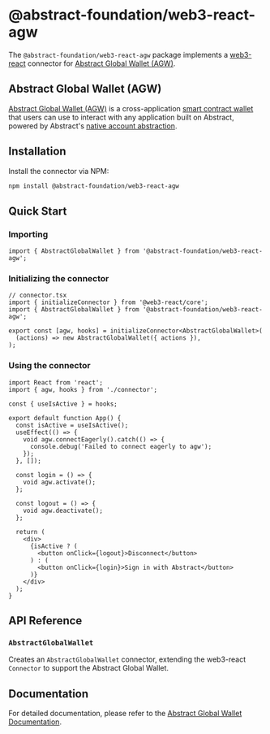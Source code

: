 # @abstract-foundation/web3-react-agw

The `@abstract-foundation/web3-react-agw` package implements a [web3-react](https://github.com/Uniswap/web3-react) connector for [Abstract Global Wallet (AGW)](https://docs.abs.xyz/overview).

## Abstract Global Wallet (AGW)

[Abstract Global Wallet (AGW)](https://docs.abs.xyz/overview) is a cross-application [smart contract wallet](https://docs.abs.xyz/how-abstract-works/native-account-abstraction/smart-contract-wallets) that users can use to interact with any application built on Abstract, powered by Abstract's [native account abstraction](https://docs.abs.xyz/how-abstract-works/native-account-abstraction).

## Installation

Install the connector via NPM:

```bash
npm install @abstract-foundation/web3-react-agw
```

## Quick Start

### Importing

```tsx
import { AbstractGlobalWallet } from '@abstract-foundation/web3-react-agw';
```

### Initializing the connector

```tsx
// connector.tsx
import { initializeConnector } from '@web3-react/core';
import { AbstractGlobalWallet } from '@abstract-foundation/web3-react-agw';

export const [agw, hooks] = initializeConnector<AbstractGlobalWallet>(
  (actions) => new AbstractGlobalWallet({ actions }),
);
```

### Using the connector

```tsx
import React from 'react';
import { agw, hooks } from './connector';

const { useIsActive } = hooks;

export default function App() {
  const isActive = useIsActive();
  useEffect(() => {
    void agw.connectEagerly().catch(() => {
      console.debug('Failed to connect eagerly to agw');
    });
  }, []);

  const login = () => {
    void agw.activate();
  };

  const logout = () => {
    void agw.deactivate();
  };

  return (
    <div>
      {isActive ? (
        <button onClick={logout}>Disconnect</button>
      ) : (
        <button onClick={login}>Sign in with Abstract</button>
      )}
    </div>
  );
}
```

## API Reference

### `AbstractGlobalWallet`

Creates an `AbstractGlobalWallet` connector, extending the web3-react `Connector` to support the Abstract Global Wallet.

## Documentation

For detailed documentation, please refer to the [Abstract Global Wallet Documentation](https://docs.abs.xyz/how-abstract-works/abstract-global-wallet/overview).
